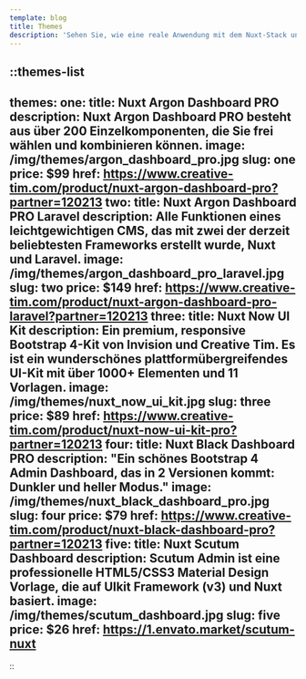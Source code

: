 ```yaml
---
template: blog
title: Themes
description: 'Sehen Sie, wie eine reale Anwendung mit dem Nuxt-Stack und den von unseren Partnern erstellten Themes erstellt wird.'
---
```

::themes-list
---
themes:
  one:
    title: Nuxt Argon Dashboard PRO
    description: Nuxt Argon Dashboard PRO besteht aus über 200 Einzelkomponenten, die Sie frei wählen und kombinieren können.
    image: /img/themes/argon_dashboard_pro.jpg
    slug: one
    price: $99
    href: https://www.creative-tim.com/product/nuxt-argon-dashboard-pro?partner=120213
  two:
    title: Nuxt Argon Dashboard PRO Laravel
    description: Alle Funktionen eines leichtgewichtigen CMS, das mit zwei der derzeit beliebtesten Frameworks erstellt wurde, Nuxt und Laravel.
    image: /img/themes/argon_dashboard_pro_laravel.jpg
    slug: two
    price: $149
    href: https://www.creative-tim.com/product/nuxt-argon-dashboard-pro-laravel?partner=120213
  three:
    title: Nuxt Now UI Kit
    description: Ein premium, responsive Bootstrap 4-Kit von Invision und Creative Tim. Es ist ein wunderschönes plattformübergreifendes UI-Kit mit über 1000+ Elementen und 11 Vorlagen.
    image: /img/themes/nuxt_now_ui_kit.jpg
    slug: three
    price: $89
    href: https://www.creative-tim.com/product/nuxt-now-ui-kit-pro?partner=120213
  four:
    title: Nuxt Black Dashboard PRO
    description: "Ein schönes Bootstrap 4 Admin Dashboard, das in 2 Versionen kommt: Dunkler und heller Modus."
    image: /img/themes/nuxt_black_dashboard_pro.jpg
    slug: four
    price: $79
    href: https://www.creative-tim.com/product/nuxt-black-dashboard-pro?partner=120213
  five:
    title: Nuxt Scutum Dashboard
    description: Scutum Admin ist eine professionelle HTML5/CSS3 Material Design Vorlage, die auf UIkit Framework (v3) und Nuxt basiert.
    image: /img/themes/scutum_dashboard.jpg
    slug: five
    price: $26
    href: https://1.envato.market/scutum-nuxt
---
::
